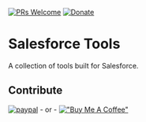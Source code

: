 [![PRs Welcome](https://img.shields.io/badge/PRs-welcome-brightgreen.svg?style=flat-square)](http://makeapullrequest.com)
[![Donate](https://img.shields.io/badge/Donate-PayPal-green.svg)](https://www.paypal.com/donate/?hosted_button_id=Q9A7HG8NQEJRU)

# Salesforce Tools
A collection of tools built for Salesforce.



## Contribute 

[![paypal](https://www.paypalobjects.com/en_US/i/btn/btn_donateCC_LG.gif)](https://www.paypal.com/donate/?hosted_button_id=Q9A7HG8NQEJRU) - or - [!["Buy Me A Coffee"](https://www.buymeacoffee.com/assets/img/custom_images/orange_img.png)](https://www.buymeacoffee.com/rebbepod)
